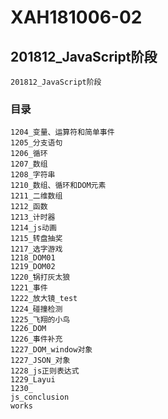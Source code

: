# XAH181006-02

## 201812_JavaScript阶段
```
201812_JavaScript阶段
```

### 目录
```
1204_变量、运算符和简单事件
1205_分支语句
1206_循环
1207_数组
1208_字符串
1210_数组、循环和DOM元素
1211_二维数组
1212_函数
1213_计时器
1214_js动画
1215_转盘抽奖
1217_选字游戏
1218_DOM01
1219_DOM02
1220_锅打灰太狼
1221_事件
1222_放大镜_test
1224_碰撞检测
1225_飞翔的小鸟
1226_DOM
1226_事件补充
1227_DOM_window对象
1227_JSON_对象
1228_js正则表达式
1229_Layui
1230_
js_conclusion
works
```

